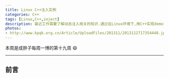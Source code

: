 ```yaml
---
title: Linux C++注入实例
categories: C++
tags: [Linux,C++,inject] 
description: 最近工作需要了解动态注入相关的知识.通过在Linux环境下,用C++实现demo程序来加深了解.
photos:
- http://www.kpqk.org.cn/Article/UploadFiles/201311/2013112717354440.jpg
---
```


本周是成胖子每周一博的第十九周 :smile:

---

<!--more-->

## 前言
